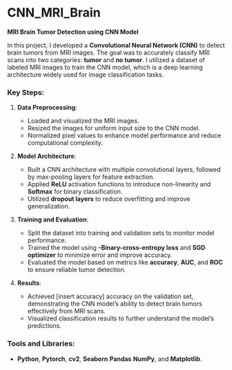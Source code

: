 # CNN_MRI_Brain

**MRI Brain Tumor Detection using CNN Model**

In this project, I developed a **Convolutional Neural Network (CNN)** to detect brain tumors from MRI images. The goal was to accurately classify MRI scans into two categories: **tumor** and **no tumor**. I utilized a dataset of labeled MRI images to train the CNN model, which is a deep learning architecture widely used for image classification tasks.

### Key Steps:
1. **Data Preprocessing**:
   - Loaded and visualized the MRI images.
   - Resized the images for uniform input size to the CNN model.
   - Normalized pixel values to enhance model performance and reduce computational complexity.
   
2. **Model Architecture**:
   - Built a CNN architecture with multiple convolutional layers, followed by max-pooling layers for feature extraction.
   - Applied **ReLU** activation functions to introduce non-linearity and **Softmax** for binary classification.
   - Utilized **dropout layers** to reduce overfitting and improve generalization.

3. **Training and Evaluation**:
   - Split the dataset into training and validation sets to monitor model performance.
   - Trained the model using **-Binary-cross-entropy loss** and **SGD optimizer** to minimize error and improve accuracy.
   - Evaluated the model based on metrics like **accuracy**, **AUC**, and **ROC** to ensure reliable tumor detection.

4. **Results**:
   - Achieved [insert accuracy] accuracy on the validation set, demonstrating the CNN model’s ability to detect brain tumors effectively from MRI scans.
   - Visualized classification results to further understand the model’s predictions.

### Tools and Libraries:
- **Python**, **Pytorch**, **cv2**, **Seaborn** **Pandas** **NumPy**, and **Matplotlib**.



